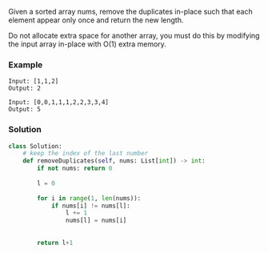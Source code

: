Given a sorted array nums, remove the duplicates in-place such that each element appear only once and return the new length.

Do not allocate extra space for another array, you must do this by modifying the input array in-place with O(1) extra memory.

### Example
```
Input: [1,1,2]
Output: 2

Input: [0,0,1,1,1,2,2,3,3,4]
Output: 5
```

### Solution

```python
class Solution:
    # keep the index of the last number
    def removeDuplicates(self, nums: List[int]) -> int:
        if not nums: return 0
        
        l = 0
        
        for i in range(1, len(nums)):
            if nums[i] != nums[l]:
                l += 1
                nums[l] = nums[i]
                    
                    
        return l+1
```